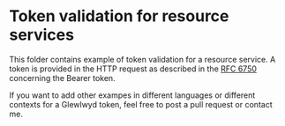 # Token validation for resource services

This folder contains example of token validation for a resource service. A token is provided in the HTTP request as described in the [RFC 6750](https://tools.ietf.org/html/rfc6750) concerning the Bearer token.

If you want to add other exampes in different languages or different contexts for a Glewlwyd token, feel free to post a pull request or contact me.
